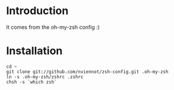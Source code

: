 Introduction
=============

It comes from the oh-my-zsh config :)


Installation
=============

    cd ~
    git clone git://github.com/nviennot/zsh-config.git .oh-my-zsh
    ln -s .oh-my-zsh/zshrc .zshrc
    chsh -s `which zsh`
